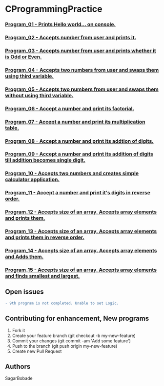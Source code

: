 # CProgrammingPractice

### [Program_01 - Prints Hello world... on console.](https://github.com/SagarBobade/CProgrammingPractice/blob/master/src/Number/Program_01.c)<br/>
### [Program_02 - Accepts number from user and prints it.](https://github.com/SagarBobade/CProgrammingPractice/blob/master/src/Number/Program_02.c)<br/>
### [Program_03 - Accepts number from user and prints whether it is Odd or Even.](https://github.com/SagarBobade/CProgrammingPractice/blob/master/src/Number/Program_03.c)<br/>
### [Program_04 - Accepts two numbers from user and swaps them using third variable.](https://github.com/SagarBobade/CProgrammingPractice/blob/master/src/Number/Program_04.c)<br/>
### [Program_05 - Accepts two numbers from user and swaps them without using third variable.](https://github.com/SagarBobade/CProgrammingPractice/blob/master/src/Number/Program_05.c)<br/>
### [Program_06 - Accept a number and print its factorial.](https://github.com/SagarBobade/CProgrammingPractice/blob/master/src/Number/Program_06.c)<br/>
### [Program_07 - Accept a number and print its multiplication table.](https://github.com/SagarBobade/CProgrammingPractice/blob/master/src/Number/Program_07.c)<br/>
### [Program_08 - Accept a number and print its addtion of digits.](https://github.com/SagarBobade/CProgrammingPractice/blob/master/src/Number/Program_08.c)<br/>
### [Program_09 - Accept a number and print its addition of digits till addition becomes single digit.](https://github.com/SagarBobade/CProgrammingPractice/blob/master/src/Number/Program_09.c)<br/>
### [Program_10 - Accepts two numbers and creates simple calculator application.](https://github.com/SagarBobade/CProgrammingPractice/blob/master/src/Number/Program_10.c)<br/>
### [Program_11 - Accept a number and print it's digits in reverse order.](https://github.com/SagarBobade/CProgrammingPractice/blob/master/src/Number/Program_11.c)<br/>
### [Program_12 - Accepts size of an array. Accepts array elements and prints them.](https://github.com/SagarBobade/CProgrammingPractice/blob/master/src/Array/Program_12.c)<br/>
### [Program_13 - Accepts size of an array. Accepts array elements and prints them in reverse order.](https://github.com/SagarBobade/CProgrammingPractice/blob/master/src/Array/Program_13.c)<br/>
### [Program_14 - Accepts size of an array. Accepts array elements and Adds them.](https://github.com/SagarBobade/CProgrammingPractice/blob/master/src/Array/Program_14.c)<br/>
### [Program_15 - Accepts size of an array. Accepts array elements and finds smallest and largest.](https://github.com/SagarBobade/CProgrammingPractice/blob/master/src/Array/Program_15.c)<br/>

## Open issues
```diff
- 9th program is not completed. Unable to set Logic.
```



## Contributing for enhancement, New programs

1. Fork it
2. Create your feature branch (git checkout -b my-new-feature)
3. Commit your changes (git commit -am 'Add some feature')
4. Push to the branch (git push origin my-new-feature)
5. Create new Pull Request

## Authors
SagarBobade
